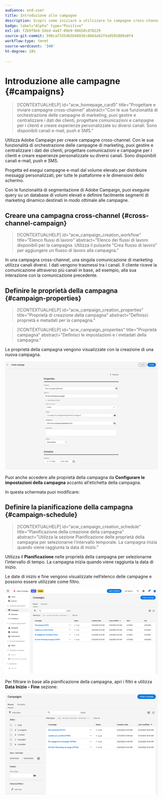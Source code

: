 ```yaml
---
audience: end-user
title: Introduzione alle campagne
description: Scopri come iniziare a utilizzare le campagne cross-channel
badge: label="Alpha" type="Positive"
exl-id: f2b9f8e6-5ded-4a47-89e9-96650cd78229
source-git-commit: 598caf335db5b46036c8b6da92f4a9591089a0f4
workflow-type: tm+mt
source-wordcount: '340'
ht-degree: 18%

---
```


# Introduzione alle campagne {#campaigns}

>[!CONTEXTUALHELP]
>id="acw_homepage_card5"
>title="Progettare e inviare campagne cross-channel"
>abstract="Con le sue funzionalità di orchestrazione delle campagne di marketing, puoi gestire e centralizzare i dati dei clienti, progettare comunicazioni e campagne per i clienti e creare esperienze personalizzate su diversi canali. Sono disponibili canali e-mail, push e SMS."

Utilizza Adobe Campaign per creare campagne cross-channel. Con le sue funzionalità di orchestrazione delle campagne di marketing, puoi gestire e centralizzare i dati dei clienti, progettare comunicazioni e campagne per i clienti e creare esperienze personalizzate su diversi canali. Sono disponibili canali e-mail, push e SMS.

Progetta ed esegui campagne e-mail dal volume elevato per distribuire messaggi personalizzati, per tutte le piattaforme e le dimensioni dello schermo.
<!--Measure the effectiveness of your deliveries with detailed reports including thecounts of opens, clicks, forwards, and more.--> Con le funzionalità di segmentazione di Adobe Campaign, puoi eseguire query su un database di volumi elevati e definire facilmente segmenti di marketing dinamico destinati in modo ottimale alle campagne.

## Creare una campagna cross-channel {#cross-channel-campaign}


>[!CONTEXTUALHELP]
>id="acw_campaign_creation_workflow"
>title="Elenco flussi di lavoro"
>abstract="Elenco dei flussi di lavoro disponibili per la campagna. Utilizza il pulsante &quot;Crea flusso di lavoro&quot; per aggiungere un flusso di lavoro alla campagna."

In una campagna cross-channel, una singola comunicazione di marketing utilizza canali diversi. I dati vengono trasmessi tra i canali. Il cliente riceve la comunicazione attraverso più canali in base, ad esempio, alla sua interazione con la comunicazione precedente.

## Definire le proprietà della campagna {#campaign-properties}

>[!CONTEXTUALHELP]
>id="acw_campaign_creation_properties"
>title="Proprietà di creazione della campagna"
>abstract="Definisci proprietà e metadati per la campagna."

>[!CONTEXTUALHELP]
>id="acw_campaign_properties"
>title="Proprietà campagna"
>abstract="Definisci le impostazioni e i metadati della campagna."

Le proprietà della campagna vengono visualizzate con la creazione di una nuova campagna.

![Definire le proprietà della campagna](assets/campaign-properties.png)

Puoi anche accedere alle proprietà della campagna da **Configurare le impostazioni della campagna** accanto all’etichetta della campagna.

In questa schermata puoi modificare:



## Definire la pianificazione della campagna {#campaign-schedule}

>[!CONTEXTUALHELP]
>id="acw_campaign_creation_schedule"
>title="Pianificazione della creazione della campagna"
>abstract="Utilizza la sezione Pianificazione delle proprietà della campagna per selezionarne l’intervallo temporale. La campagna inizia quando viene raggiunta la data di inizio."

Utilizza il **Pianificazione** nelle proprietà della campagna per selezionarne l’intervallo di tempo. La campagna inizia quando viene raggiunta la data di inizio.

Le date di inizio e fine vengono visualizzate nell’elenco delle campagne e possono essere utilizzate come filtro.

![Elenco campagne](assets/campaign-list.png)

Per filtrare in base alla pianificazione della campagna, apri i filtri e utilizza **Data Inizio - Fine** sezione:

![Elenco campagne](assets/campaign-filter-on-dates.png)

